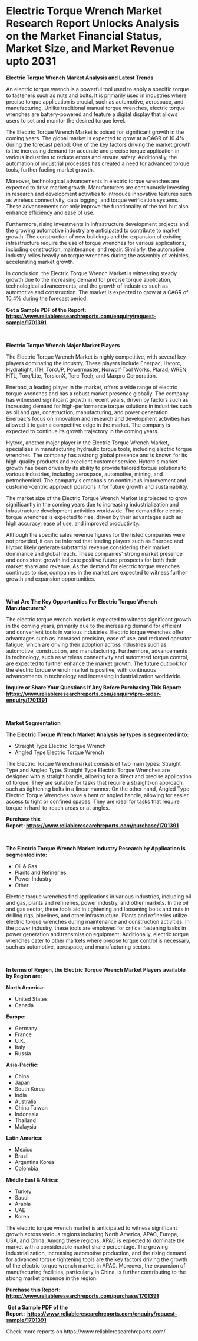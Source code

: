 <p><h1>Electric Torque Wrench Market Research Report Unlocks Analysis on the Market Financial Status, Market Size, and Market Revenue upto 2031</h1></p><p><strong>Electric Torque Wrench Market Analysis and Latest Trends</strong></p>
<p><p>An electric torque wrench is a powerful tool used to apply a specific torque to fasteners such as nuts and bolts. It is primarily used in industries where precise torque application is crucial, such as automotive, aerospace, and manufacturing. Unlike traditional manual torque wrenches, electric torque wrenches are battery-powered and feature a digital display that allows users to set and monitor the desired torque level.</p><p>The Electric Torque Wrench Market is poised for significant growth in the coming years. The global market is expected to grow at a CAGR of 10.4% during the forecast period. One of the key factors driving the market growth is the increasing demand for accurate and precise torque application in various industries to reduce errors and ensure safety. Additionally, the automation of industrial processes has created a need for advanced torque tools, further fueling market growth.</p><p>Moreover, technological advancements in electric torque wrenches are expected to drive market growth. Manufacturers are continuously investing in research and development activities to introduce innovative features such as wireless connectivity, data logging, and torque verification systems. These advancements not only improve the functionality of the tool but also enhance efficiency and ease of use.</p><p>Furthermore, rising investments in infrastructure development projects and the growing automotive industry are anticipated to contribute to market growth. The construction of new buildings and the expansion of existing infrastructure require the use of torque wrenches for various applications, including construction, maintenance, and repair. Similarly, the automotive industry relies heavily on torque wrenches during the assembly of vehicles, accelerating market growth.</p><p>In conclusion, the Electric Torque Wrench Market is witnessing steady growth due to the increasing demand for precise torque application, technological advancements, and the growth of industries such as automotive and construction. The market is expected to grow at a CAGR of 10.4% during the forecast period.</p></p>
<p><strong>Get a Sample PDF of the Report:&nbsp; <a href="https://www.reliableresearchreports.com/enquiry/request-sample/1701391">https://www.reliableresearchreports.com/enquiry/request-sample/1701391</a></strong></p>
<p>&nbsp;</p>
<p><strong>Electric Torque Wrench Major Market Players</strong></p>
<p><p>The Electric Torque Wrench Market is highly competitive, with several key players dominating the industry. These players include Enerpac, Hytorc, Hydratight, ITH, TorcUP, Powermaster, Norwolf Tool Works, Plarad, WREN, HTL, Torq/Lite, TorsionX, Torc-Tech, and Maxpro Corporation.</p><p>Enerpac, a leading player in the market, offers a wide range of electric torque wrenches and has a robust market presence globally. The company has witnessed significant growth in recent years, driven by factors such as increasing demand for high-performance torque solutions in industries such as oil and gas, construction, manufacturing, and power generation. Enerpac's focus on innovation and research and development activities has allowed it to gain a competitive edge in the market. The company is expected to continue its growth trajectory in the coming years.</p><p>Hytorc, another major player in the Electric Torque Wrench Market, specializes in manufacturing hydraulic torque tools, including electric torque wrenches. The company has a strong global presence and is known for its high-quality products and excellent customer service. Hytorc's market growth has been driven by its ability to provide tailored torque solutions to various industries, including aerospace, automotive, mining, and petrochemical. The company's emphasis on continuous improvement and customer-centric approach positions it for future growth and sustainability.</p><p>The market size of the Electric Torque Wrench Market is projected to grow significantly in the coming years due to increasing industrialization and infrastructure development activities worldwide. The demand for electric torque wrenches is expected to rise, driven by their advantages such as high accuracy, ease of use, and improved productivity.</p><p>Although the specific sales revenue figures for the listed companies were not provided, it can be inferred that leading players such as Enerpac and Hytorc likely generate substantial revenue considering their market dominance and global reach. These companies' strong market presence and consistent growth indicate positive future prospects for both their market share and revenue. As the demand for electric torque wrenches continues to rise, companies in the market are expected to witness further growth and expansion opportunities.</p></p>
<p>&nbsp;</p>
<p><strong>What Are The Key Opportunities For Electric Torque Wrench Manufacturers?</strong></p>
<p><p>The electric torque wrench market is expected to witness significant growth in the coming years, primarily due to the increasing demand for efficient and convenient tools in various industries. Electric torque wrenches offer advantages such as increased precision, ease of use, and reduced operator fatigue, which are driving their adoption across industries such as automotive, construction, and manufacturing. Furthermore, advancements in technology, such as wireless connectivity and automated torque control, are expected to further enhance the market growth. The future outlook for the electric torque wrench market is positive, with continuous advancements in technology and increasing industrialization worldwide.</p></p>
<p><strong>Inquire or Share Your Questions If Any Before Purchasing This Report: <a href="https://www.reliableresearchreports.com/enquiry/pre-order-enquiry/1701391">https://www.reliableresearchreports.com/enquiry/pre-order-enquiry/1701391</a></strong></p>
<p>&nbsp;</p>
<p><strong>Market Segmentation</strong></p>
<p><strong>The Electric Torque Wrench Market Analysis by types is segmented into:</strong></p>
<p><ul><li>Straight Type Electric Torque Wrench</li><li>Angled Type Electric Torque Wrench</li></ul></p>
<p><p>The Electric Torque Wrench market consists of two main types: Straight Type and Angled Type. Straight Type Electric Torque Wrenches are designed with a straight handle, allowing for a direct and precise application of torque. They are suitable for tasks that require a straight-on approach, such as tightening bolts in a linear manner. On the other hand, Angled Type Electric Torque Wrenches have a bent or angled handle, allowing for easier access to tight or confined spaces. They are ideal for tasks that require torque in hard-to-reach areas or at angles.</p></p>
<p><strong>Purchase this Report:&nbsp;<a href="https://www.reliableresearchreports.com/purchase/1701391">https://www.reliableresearchreports.com/purchase/1701391</a></strong></p>
<p>&nbsp;</p>
<p><strong>The Electric Torque Wrench Market Industry Research by Application is segmented into:</strong></p>
<p><ul><li>Oil & Gas</li><li>Plants and Refineries</li><li>Power Industry</li><li>Other</li></ul></p>
<p><p>Electric torque wrenches find applications in various industries, including oil and gas, plants and refineries, power industry, and other markets. In the oil and gas sector, these tools aid in tightening and loosening bolts and nuts in drilling rigs, pipelines, and other infrastructure. Plants and refineries utilize electric torque wrenches during maintenance and construction activities. In the power industry, these tools are employed for critical fastening tasks in power generation and transmission equipment. Additionally, electric torque wrenches cater to other markets where precise torque control is necessary, such as automotive, aerospace, and manufacturing sectors.</p></p>
<p>&nbsp;</p>
<p><strong>In terms of Region, the Electric Torque Wrench Market Players available by Region are:</strong></p>
<p>
    <p> <strong> North America: </strong>
        <ul>
            <li>United States</li>
            <li>Canada</li>
        </ul>
        </p> 
    <p> <strong> Europe: </strong>
        <ul>
            <li>Germany</li>
            <li>France</li>
            <li>U.K.</li>
            <li>Italy</li>
            <li>Russia</li>
        </ul>
        </p> 
    <p> <strong> Asia-Pacific: </strong>
        <ul>
            <li>China</li>
            <li>Japan</li>
            <li>South Korea</li>
            <li>India</li>
            <li>Australia</li>
            <li>China Taiwan</li>
            <li>Indonesia</li>
            <li>Thailand</li>
            <li>Malaysia</li>
        </ul>
        </p> 
    <p> <strong> Latin America: </strong>
        <ul>
            <li>Mexico</li>
            <li>Brazil</li>
            <li>Argentina Korea</li>
            <li>Colombia</li>
        </ul>
        </p> 
    <p> <strong> Middle East & Africa: </strong>
        <ul>
            <li>Turkey</li>
            <li>Saudi</li>
            <li>Arabia</li>
            <li>UAE</li>
            <li>Korea</li>
        </ul>
    </p>
    </p>
<p><p>The electric torque wrench market is anticipated to witness significant growth across various regions including North America, APAC, Europe, USA, and China. Among these regions, APAC is expected to dominate the market with a considerable market share percentage. The growing industrialization, increasing automotive production, and the rising demand for advanced torque tightening tools are the key factors driving the growth of the electric torque wrench market in APAC. Moreover, the expansion of manufacturing facilities, particularly in China, is further contributing to the strong market presence in the region.</p></p>
<p><strong>Purchase this Report: <a href="https://www.reliableresearchreports.com/purchase/1701391">https://www.reliableresearchreports.com/purchase/1701391</a></strong></p>
<p>&nbsp;<strong>Get a Sample PDF of the Report:&nbsp;&nbsp;<a href="https://www.reliableresearchreports.com/enquiry/request-sample/1701391">https://www.reliableresearchreports.com/enquiry/request-sample/1701391</a></strong></p>
<p><strong></strong></p>
<p>Check more reports on https://www.reliableresearchreports.com/</p>